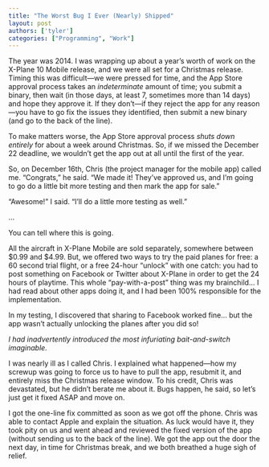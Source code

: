 ```yaml
---
title: "The Worst Bug I Ever (Nearly) Shipped"
layout: post
authors: ['tyler']
categories: ["Programming", "Work"]
---
```


The year was 2014. I was wrapping up about a year’s worth of work on the X-Plane 10 Mobile release, and we were all set for a Christmas release. Timing this was difficult—we were pressed for time, and the App Store approval process takes an _indeterminate_ amount of time; you submit a binary, then wait (in those days, at least 7, sometimes more than 14 days) and hope they approve it. If they don’t—if they reject the app for any reason—you have to go fix the issues they identified, then submit a new binary (and go to the back of the line).

To make matters worse, the App Store approval process _shuts down entirely_ for about a week around Christmas. So, if we missed the December 22 deadline, we wouldn’t get the app out at all until the first of the year.

So, on December 16th, Chris (the project manager for the mobile app) called me. “Congrats,” he said. “We made it! They’ve approved us, and I’m going to go do a little bit more testing and then mark the app for sale.”

“Awesome!” I said. “I’ll do a little more testing as well.”

…

You can tell where this is going.

All the aircraft in X-Plane Mobile are sold separately, somewhere between $0.99 and $4.99. But, we offered two ways to try the paid planes for free: a 60 second trial flight, or a free 24-hour “unlock” with one catch: you had to post something on Facebook or Twitter about X-Plane in order to get the 24 hours of playtime. This whole “pay-with-a-post” thing was my brainchild… I had read about other apps doing it, and I had been 100% responsible for the implementation.

In my testing, I discovered that sharing to Facebook worked fine… but the app wasn’t actually unlocking the planes after you did so!

_I had inadvertently introduced the most infuriating bait-and-switch imaginable._

I was nearly ill as I called Chris. I explained what happened—how my screwup was going to force us to have to pull the app, resubmit it, and entirely miss the Christmas release window. To his credit, Chris was devastated, but he didn’t berate me about it. Bugs happen, he said, so let’s just get it fixed ASAP and move on.

I got the one-line fix committed as soon as we got off the phone. Chris was able to contact Apple and explain the situation. As luck would have it, they took pity on us and went ahead and reviewed the fixed version of the app (without sending us to the back of the line). We got the app out the door the next day, in time for Christmas break, and we both breathed a huge sigh of relief.





